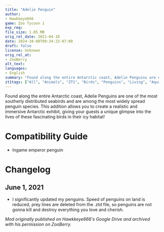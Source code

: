 ```yaml
---
title: "Adelie Penguin"
author: 
- Hawkkeye666
game: Zoo Tycoon 1
exp_req:
file_size: 1.05 MB
orig_rel_date: 2021-04-18
date: 2024-10-08T09:34:23-07:00
draft: false
license: Unknown
orig_rel_at: 
- ZooBerry
alt_text: 
languages:
- English
summary: "Found along the entire Antarctic coast, Adelie Penguins are one of the most southerly distributed seabirds and are among the most widely spread penguin species. This addition allows you to create a realistic and immersive Antarctic exhibit, giving your guests a unique glimpse into the lives of these fascinating birds in their icy habitat!"
zt1tags: ["All", "Animals", "ZT1", "Birds", "Penguins", "Living", "Aquatic"]
---
```


Found along the entire Antarctic coast, Adelie Penguins are one of the most southerly distributed seabirds and are among the most widely spread penguin species. This addition allows you to create a realistic and immersive Antarctic exhibit, giving your guests a unique glimpse into the lives of these fascinating birds in their icy habitat!

# Compatibility Guide

- Ingame emperor penguin

# Changelog

## June 1, 2021

- I significantly updated my penguins. Speed of penguins on land is reduced, prey lines are deleted from the .ztd file, so penguins are not gonna kill and destroy everything you love and cherish.

*Mod originally published on Hawkkeye666's Google Drive and archived with his permission on ZooBerry.*